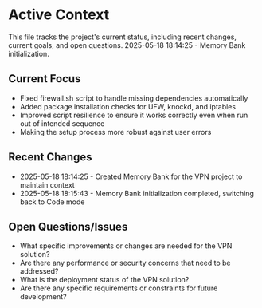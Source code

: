 # Active Context

This file tracks the project's current status, including recent changes, current goals, and open questions.
2025-05-18 18:14:25 - Memory Bank initialization.

## Current Focus

* Fixed firewall.sh script to handle missing dependencies automatically
* Added package installation checks for UFW, knockd, and iptables
* Improved script resilience to ensure it works correctly even when run out of intended sequence
* Making the setup process more robust against user errors

## Recent Changes

* 2025-05-18 18:14:25 - Created Memory Bank for the VPN project to maintain context
* 2025-05-18 18:15:43 - Memory Bank initialization completed, switching back to Code mode

## Open Questions/Issues

* What specific improvements or changes are needed for the VPN solution?
* Are there any performance or security concerns that need to be addressed?
* What is the deployment status of the VPN solution?
* Are there any specific requirements or constraints for future development?
